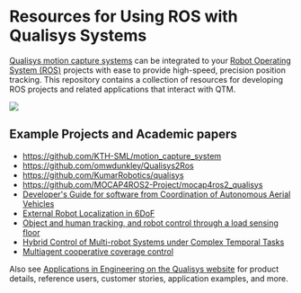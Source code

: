 # Resources for Using ROS with Qualisys Systems

[Qualisys motion capture systems](http://www.qualisys.com/) can be integrated to your [Robot Operating System (ROS)](http://www.ros.org/) projects with ease to provide high-speed, precision position tracking. This repository contains a collection of resources for developing ROS projects and related applications that interact with QTM.

![](https://s3-eu-west-1.amazonaws.com/content.qualisys.com/2017/03/motion-capture-engineering-analysing-snake-robot-movements.jpg)

## Example Projects and Academic papers

* https://github.com/KTH-SML/motion_capture_system
* https://github.com/omwdunkley/Qualisys2Ros
* https://github.com/KumarRobotics/qualisys
* https://github.com/MOCAP4ROS2-Project/mocap4ros2_qualisys
* [Developer's Guide for software from Coordination of Autonomous Aerial Vehicles](https://github.com/qualisys/ROS/blob/master/Developer's%20Guide%20for%20software%20from%20Coordination%20of%20Autonomous%20Aerial%20Vehicles.pdf)
* [External Robot Localization in 6DoF](https://github.com/qualisys/ROS/blob/master/External%20Robot%20Localization%20in%206DoF.pdf)
* [Object and human tracking, and robot control through a load sensing floor](https://github.com/qualisys/ROS/blob/master/Objectandhumantrackingandrobotcontrolthroughaloadsensingfloor.pdf)
* [Hybrid Control of Multi-robot Systems under Complex Temporal Tasks](https://github.com/qualisys/ROS/blob/master/HybridControlofMultirobotSystems.pdf)
* [Multiagent cooperative coverage control](https://github.com/qualisys/ros-resources/blob/master/multiagent%20cooperative%20coverage%20control.pdf)

Also see [Applications in Engineering on the Qualisys website](http://www.qualisys.com/applications/engineering/) for product details, reference users, customer stories, application examples, and more.
